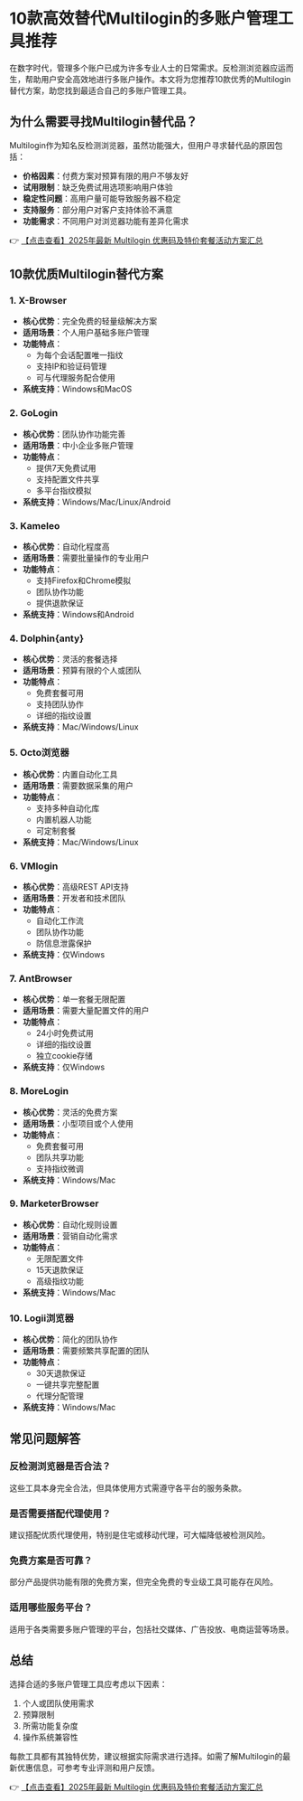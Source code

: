 # 10款高效替代Multilogin的多账户管理工具推荐

在数字时代，管理多个账户已成为许多专业人士的日常需求。反检测浏览器应运而生，帮助用户安全高效地进行多账户操作。本文将为您推荐10款优秀的Multilogin替代方案，助您找到最适合自己的多账户管理工具。

## 为什么需要寻找Multilogin替代品？

Multilogin作为知名反检测浏览器，虽然功能强大，但用户寻求替代品的原因包括：

- **价格因素**：付费方案对预算有限的用户不够友好
- **试用限制**：缺乏免费试用选项影响用户体验
- **稳定性问题**：高用户量可能导致服务器不稳定
- **支持服务**：部分用户对客户支持体验不满意
- **功能需求**：不同用户对浏览器功能有差异化需求

👉 [【点击查看】2025年最新 Multilogin 优惠码及特价套餐活动方案汇总](https://bit.ly/multIlogin)

## 10款优质Multilogin替代方案

### 1. X-Browser
- **核心优势**：完全免费的轻量级解决方案
- **适用场景**：个人用户基础多账户管理
- **功能特点**：
  - 为每个会话配置唯一指纹
  - 支持IP和验证码管理
  - 可与代理服务配合使用
- **系统支持**：Windows和MacOS

### 2. GoLogin
- **核心优势**：团队协作功能完善
- **适用场景**：中小企业多账户管理
- **功能特点**：
  - 提供7天免费试用
  - 支持配置文件共享
  - 多平台指纹模拟
- **系统支持**：Windows/Mac/Linux/Android

### 3. Kameleo
- **核心优势**：自动化程度高
- **适用场景**：需要批量操作的专业用户
- **功能特点**：
  - 支持Firefox和Chrome模拟
  - 团队协作功能
  - 提供退款保证
- **系统支持**：Windows和Android

### 4. Dolphin{anty}
- **核心优势**：灵活的套餐选择
- **适用场景**：预算有限的个人或团队
- **功能特点**：
  - 免费套餐可用
  - 支持团队协作
  - 详细的指纹设置
- **系统支持**：Mac/Windows/Linux

### 5. Octo浏览器
- **核心优势**：内置自动化工具
- **适用场景**：需要数据采集的用户
- **功能特点**：
  - 支持多种自动化库
  - 内置机器人功能
  - 可定制套餐
- **系统支持**：Mac/Windows/Linux

### 6. VMlogin
- **核心优势**：高级REST API支持
- **适用场景**：开发者和技术团队
- **功能特点**：
  - 自动化工作流
  - 团队协作功能
  - 防信息泄露保护
- **系统支持**：仅Windows

### 7. AntBrowser
- **核心优势**：单一套餐无限配置
- **适用场景**：需要大量配置文件的用户
- **功能特点**：
  - 24小时免费试用
  - 详细的指纹设置
  - 独立cookie存储
- **系统支持**：仅Windows

### 8. MoreLogin
- **核心优势**：灵活的免费方案
- **适用场景**：小型项目或个人使用
- **功能特点**：
  - 免费套餐可用
  - 团队共享功能
  - 支持指纹微调
- **系统支持**：Windows/Mac

### 9. MarketerBrowser
- **核心优势**：自动化规则设置
- **适用场景**：营销自动化需求
- **功能特点**：
  - 无限配置文件
  - 15天退款保证
  - 高级指纹功能
- **系统支持**：Windows/Mac

### 10. Logii浏览器
- **核心优势**：简化的团队协作
- **适用场景**：需要频繁共享配置的团队
- **功能特点**：
  - 30天退款保证
  - 一键共享完整配置
  - 代理分配管理
- **系统支持**：Windows/Mac

## 常见问题解答

### 反检测浏览器是否合法？
这些工具本身完全合法，但具体使用方式需遵守各平台的服务条款。

### 是否需要搭配代理使用？
建议搭配优质代理使用，特别是住宅或移动代理，可大幅降低被检测风险。

### 免费方案是否可靠？
部分产品提供功能有限的免费方案，但完全免费的专业级工具可能存在风险。

### 适用哪些服务平台？
适用于各类需要多账户管理的平台，包括社交媒体、广告投放、电商运营等场景。

## 总结

选择合适的多账户管理工具应考虑以下因素：
1. 个人或团队使用需求
2. 预算限制
3. 所需功能复杂度
4. 操作系统兼容性

每款工具都有其独特优势，建议根据实际需求进行选择。如需了解Multilogin的最新优惠信息，可参考专业评测和用户反馈。

👉 [【点击查看】2025年最新 Multilogin 优惠码及特价套餐活动方案汇总](https://bit.ly/multIlogin)
